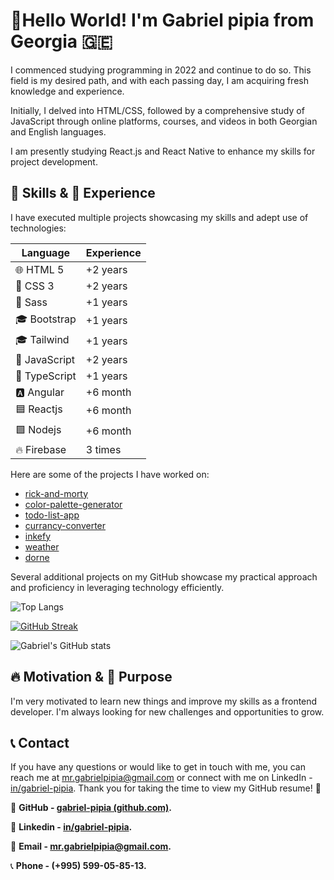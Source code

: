 
# 👋Hello World! I'm Gabriel pipia from Georgia 🇬🇪

I commenced studying programming in 2022 and continue to do so. This field is my desired path, and with each passing day, I am acquiring fresh knowledge and experience.

Initially, I delved into HTML/CSS, followed by a comprehensive study of JavaScript through online platforms, courses, and videos in both Georgian and English languages.

I am presently studying React.js and React Native to enhance my skills for project development.

## 🚀 Skills & 💼 Experience

I have executed multiple projects showcasing my skills and adept use of technologies:

| Language       | Experience |
|----------------|------------|
| 🌐 HTML 5      | +2 years   |
| 🎨 CSS 3       | +2 years   |
| 🎨 Sass        | +1 years   |
| 🎓 Bootstrap   | +1 years   |
| 🎓 Tailwind    | +1 years   |
| 🚀 JavaScript  | +2 years   |
| 🚀 TypeScript  | +1 years   |
| 🅰️ Angular     | +6 month   |
| 🟦 Reactjs     | +6 month   |
| 🟩 Nodejs      | +6 month   |
| 🔥 Firebase    | 3 times    |

Here are some of the projects I have worked on:

- [rick-and-morty](https://gp-rick-and-morty.netlify.app)
- [color-palette-generator](https://gp-color-palette-generator.netlify.app)
- [todo-list-app](https://gp-todo-list-app.netlify.app)
- [currancy-converter](https://gp-currancy-converter.netlify.app)
- [inkefy](https://gp-inkefy.netlify.app)
- [weather](https://gp-weather.netlify.app/)
- [dorne](https://gp-dorne.netlify.app/)

Several additional projects on my GitHub showcase my practical approach and proficiency in leveraging technology efficiently.

![Top Langs](https://github-readme-stats.vercel.app/api/top-langs/?username=gabriel-pipia&theme=ambient_gradient&border_radius=5&layout=compact)

[![GitHub Streak](https://github-readme-streak-stats.herokuapp.com?user=gabriel-pipia&theme=ambient-gradient&border_radius=5&date_format=j%20M%5B%20Y%5D&border=EBEBEB)](https://git.io/streak-stats)

![Gabriel's GitHub stats](https://github-readme-stats.vercel.app/api?username=gabriel-pipia&theme=ambient_gradient&show_icons=true)

## 🔥 Motivation & 🎯 Purpose

I'm very motivated to learn new things and improve my skills as a frontend developer. I'm always looking for new challenges and opportunities to grow.

## 📞 Contact

If you have any questions or would like to get in touch with me, you can reach me at mr.gabrielpipia@gmail.com or connect with me on LinkedIn - [in/gabriel-pipia](https://www.linkedin.com/in/gabriel-pipia). Thank you for taking the time to view my GitHub resume! 🤝

🔗 **GitHub - [gabriel-pipia (github.com)](https://github.com/gabriel-pipia).**

🔗 **Linkedin - [in/gabriel-pipia](https://www.linkedin.com/in/gabriel-pipia).**

📩 **Email - mr.gabrielpipia@gmail.com.**

 📞 **Phone - (+995) 599-05-85-13.**
